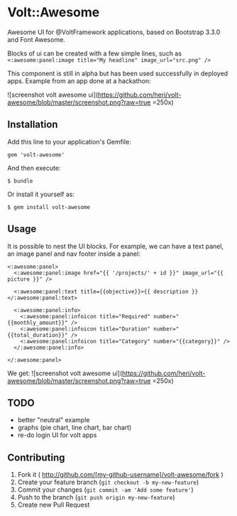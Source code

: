 # Volt::Awesome

Awesome UI for @VoltFramework applications, based on Bootstrap 3.3.0 and Font Awesome.

Blocks of ui can be created with a few simple lines, such as `<:awesome:panel:image title="My headline" image_url="src.png" />`

This component is still in alpha but has been used successfully in deployed apps. Example from an app done at a hackathon:

![screenshot volt awesome ui](https://github.com/heri/volt-awesome/blob/master/screenshot.png?raw=true =250x)


## Installation

Add this line to your application's Gemfile:

    gem 'volt-awesome'

And then execute:

    $ bundle

Or install it yourself as:

    $ gem install volt-awesome

## Usage

It is possible to nest the UI blocks. For example, we can have a text panel, an image panel and nav footer inside a panel:
```
<:awesome:panel>
  <:awesome:panel:image href="{{ '/projects/' + id }}" image_url="{{ picture }}" />

  <:awesome:panel:text title={{objective}}>{{ description }}</:awesome:panel:text>

  <:awesome:panel:info>
    <:awesome:panel:infoicon title="Required" number="{{monthly_amount}}" />
    <:awesome:panel:infoicon title="Duration" number="{{total_duration}}" />
    <:awesome:panel:infoicon title="Category" number="{{category}}" />
  </:awesome:panel:info>

</:awesome:panel>
```
We get:
![screenshot volt awesome ui](https://github.com/heri/volt-awesome/blob/master/screenshot.png?raw=true =250x)


## TODO

* better "neutral" example
* graphs (pie chart, line chart, bar chart)
* re-do login UI for volt apps


## Contributing

1. Fork it ( http://github.com/[my-github-username]/volt-awesome/fork )
2. Create your feature branch (`git checkout -b my-new-feature`)
3. Commit your changes (`git commit -am 'Add some feature'`)
4. Push to the branch (`git push origin my-new-feature`)
5. Create new Pull Request
